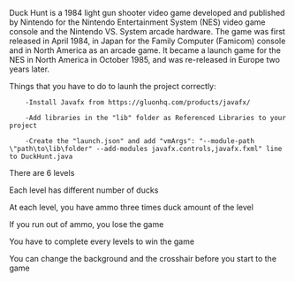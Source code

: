 Duck Hunt is a 1984 light gun shooter video game developed and published by Nintendo for the Nintendo Entertainment System (NES) video game console and the Nintendo VS. System arcade hardware. The game was first released in April 1984, in Japan for the Family Computer (Famicom) console and in North America as an arcade game. It became a launch game for the NES in North America in October 1985, and was re-released in Europe two years later.

Things that you have to do to launh the project correctly:

        -Install Javafx from https://gluonhq.com/products/javafx/

        -Add libraries in the "lib" folder as Referenced Libraries to your project

        -Create the "launch.json" and add "vmArgs": "--module-path \"path\to\lib\folder" --add-modules javafx.controls,javafx.fxml" line to DuckHunt.java

There are 6 levels

Each level has different number of ducks

At each level, you have ammo three times duck amount of the level

If you run out of ammo, you lose the game

You have to complete every levels to win the game

You can change the background and the crosshair before you start to the game
